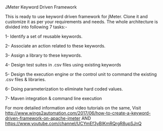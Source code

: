 JMeter Keyword Driven Framework

This is ready to use keyword driven framework for jMeter. Clone it and customize it as per your requirements and needs. The whole architecture is divided into following 7 tasks:-

1-  Identify a set of reusable keywords. 

2- Associate an action related to these keywords.

3- Assign a library to these keywords.

4- Design test suites in .csv files using existing keywords

5- Design the execution engine or the control unit to command the existing .csv files & libraries.

6- Doing parameterization to eliminate hard coded values.

7- Maven integration & command line execution

For more detailed information and video tutorials on the same, Visit http://www.wings2automation.com/2017/06/how-to-create-a-keyword-driven-framework-on-apache-jmeter AND https://www.youtube.com/channel/UCYmEf3yBIKmRQrgR8upSJnQ 

